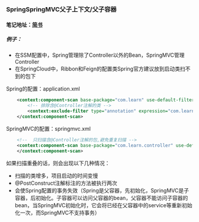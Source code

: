 ### SpringSpringMVC父子上下文/父子容器

#### 笔记地址：[简书](https://www.jianshu.com/p/2977ea5ce0fc)

##### 例子：

- 在SSM配置中，Spring管理除了Controller以外的Bean，SpringMVC管理Controller
- 在SpringCloud中，Ribbon和Feign的配置类Spring官方建议放到启动类扫不到的包下

Spring的配置：application.xml

```xml
    <context:component-scan base-package="com.learn" use-default-filters="true">
        <!-- 排除含@Controller注解的类 -->
        <context:exclude-filter type="annotation" expression="com.learn.controller"/>
    </context:component-scan>
```

SpringMVC的配置：springmvc.xml

```xml
    <!--  只扫描含@Controller注解的包,避免重复扫描 -->
    <context:component-scan base-package="com.learn.controller" use-default-filters="true">
    </context:component-scan>
```

如果扫描重叠的话，则会出现以下几种情况：

- 扫描的类增多，项目启动的时间变慢
- @PostConstruct注解标注的方法被执行两次
- 会使Spring配置的事务失效（Spring是父容器，先初始化，SpringMVC是子容器，后初始化。子容器可以访问父容器的bean，父容器不能访问子容器的bean，当SpringMVC初始化时，它会将已经在父容器中的service等重新初始化一次，而SpringMVC不支持事务）

